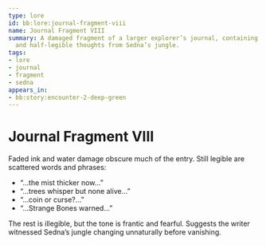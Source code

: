 ```yaml
---
type: lore
id: bb:lore:journal-fragment-viii
name: Journal Fragment VIII
summary: A damaged fragment of a larger explorer’s journal, containing cryptic notes
  and half-legible thoughts from Sedna’s jungle.
tags:
- lore
- journal
- fragment
- sedna
appears_in:
- bb:story:encounter-2-deep-green
---
```

# Journal Fragment VIII

Faded ink and water damage obscure much of the entry. Still legible are scattered words and phrases:  
- “...the mist thicker now...”  
- “...trees whisper but none alive...”  
- “...coin or curse?...”  
- “...Strange Bones warned...”  

The rest is illegible, but the tone is frantic and fearful. Suggests the writer witnessed Sedna’s jungle changing unnaturally before vanishing.
